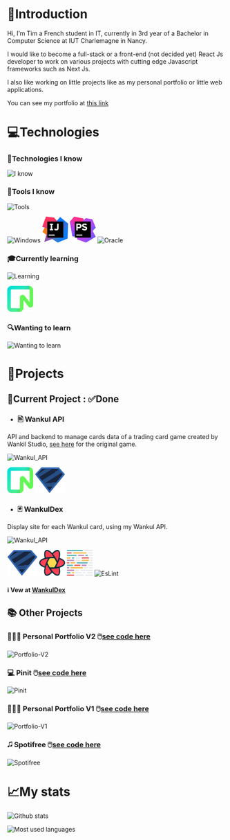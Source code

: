 # 👋Introduction 

Hi, I’m Tim a French student in IT, currently in 3rd year of a Bachelor in Computer Science at IUT Charlemagne in Nancy.

I would like to become a full-stack or a front-end (not decided yet) React Js developer to work on various projects with cutting edge Javascript frameworks such as Next Js.

I also like working on little projects like as my personal portfolio or little web applications.

You can see my portfolio at [this link](https://portfolio.timeuh.fr/)

# 💻Technologies

### 📱Technologies I know
![I know](https://skillicons.dev/icons?i=html,css,js,php,java,c,react,tailwind,laravel&theme=dark)

### 🔨Tools I know
![Tools](https://skillicons.dev/icons?i=bash,linux,git,github,mysql,vite,firebase,docker&theme=dark)
<p align="left">
  <img src="https://devicons.railway.app/i/w11.svg" alt="Windows" width="60" height="60"/>
  <img src="icons/intellij.png" alt="Intellij" width="60" height="60"/>
  <img src="icons/phpstorm.png" alt="PhpStorm" width="60" height="60"/>
  <img src="https://www.vectorlogo.zone/logos/oracle/oracle-icon.svg" alt="Oracle" width="60" height="60"/>
</p>

### 🎓Currently learning
![Learning](https://skillicons.dev/icons?i=nodejs,prisma,express,vercel,next&theme=dark)
<p align="left">
  <img src="icons/neon.png" alt="Neon" width="60" height="60"/>
</p>

### 🔍Wanting to learn
![Wanting to learn](https://skillicons.dev/icons?i=mongo,vue,nuxt&theme=dark)

# 🚀Projects
## 🚦Current Project : ✅Done

- ### 🖹 Wankul API
API and backend to manage cards data of a trading card game created by Wankil Studio, [see here](https://wankul.fr/collections/cartes) for the original game.

![Wankul_API](https://skillicons.dev/icons?i=nodejs,express,prisma&theme=dark)

<p align="left">
  <img src="icons/neon.png" alt="Neon" width="60" height="60"/>
  <img src="icons/zod.svg" alt="Zod" width="70" height="60"/>
</p>

- ### 🃏 WankulDex
Display site for each Wankul card, using my Wankul API.

![Wankul_API](https://skillicons.dev/icons?i=next,typescript,tailwind&theme=dark)
<p align="left">
  <img src="icons/zod.svg" alt="Zod" width="70" height="60"/>
  <img src="icons/react-query.png" alt="React-Query" width="60" height="60"/>
  <img src="icons/prettier.png" alt="Prettier" width="60" height="60"/>
  <img src="https://www.vectorlogo.zone/logos/eslint/eslint-icon.svg" alt="EsLint" width="60" height="60"/>
</p>

#### ℹ️ Vew at [WankulDex](https://wankuldex.timeuh.fr)

## 📚 Other Projects

### 🧑🏻‍💻 Personal Portfolio V2  🖱️[see code here](https://github.com/Timeuh/Portfolio-v2)
![Portfolio-V2](https://skillicons.dev/icons?i=react,typescript,tailwind,firebase,figma&theme=dark)

### 💻 Pinit 🖱️[see code here](https://github.com/Timeuh/Pinit)
![Pinit](https://skillicons.dev/icons?i=nodejs,typescript&theme=dark)

### 🧑🏻‍💻 Personal Portfolio V1 🖱️[see code here](https://github.com/Timeuh/Portfolio)
![Portfolio-V1](https://skillicons.dev/icons?i=react,javascript,tailwind,firebase&theme=dark)

### 🎜 Spotifree 🖱️[see code here](https://github.com/Timeuh/Spotifree)
![Spotifree](https://skillicons.dev/icons?i=php,tailwind&theme=dark)

# 📈My stats
![Github stats](https://github-readme-stats-sigma-five.vercel.app/api?username=timeuh&count_private=true&theme=onedark&show_icons=true&hide=issues,contribs&custom_title=Timeuh%27s%20Github%20Stats)

![Most used languages](https://github-readme-stats-sigma-five.vercel.app/api/top-langs/?username=anuraghazra&theme=onedark&layout=compact)
